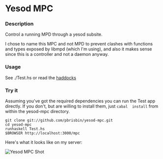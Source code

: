# Yesod MPC

### Description

Control a running MPD through a yesod subsite.

I chose to name this MPC and not MPD to prevent clashes with functions 
and types exposed by libmpd (which I'm using), and also it makes sense 
since this is a controller and not a daemon anyway.

### Usage

See ./Test.hs or read the 
[haddocks](http://pbrisbin.com/haskell/docs/html/yesod-mpc/)

### Try it

Assuming you've got the required dependencies you can run the Test app 
directly. If you don't, but are willing to install them, just `cabal 
install` from within the yesod-mpc directory.

    git clone git://github.com/pbrisbin/yesod-mpc.git
    cd yesod-mpc
    runhaskell Test.hs
    $BROWSER http://localhost:3000/mpc

Here's what it looks like on my server:

![Yesod MPC Shot](http://pbrisbin.com/static/fileshare/yesod_helpers_mpc.png)
